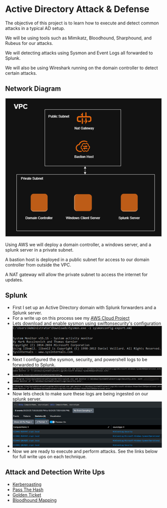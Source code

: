 # Active Directory Attack & Defense

The objective of this project is to learn how to execute and detect common attacks in a typical AD setup.

We will be using tools such as Mimikatz, Bloodhound, Sharphound, and Rubeus for our attacks. 

We will detecting attacks using Sysmon and Event Logs all forwarded to Splunk. 

We will also be using Wireshark running on the domain controller to detect certain attacks.

## Network Diagram 
![diagram](https://github.com/AlexMc889/Portfolio/blob/main/Active%20Directory%20Attack%20%26%20Defense/Images/Setup/AD%20setup.png)

Using AWS we will deploy a domain controller, a windows server, and a splunk server in a private subnet. 

A bastion host is deployed in a public subnet for access to our domain controller from outside the VPC. 

A NAT gateway will allow the private subnet to access the internet for updates.

## Splunk 
- First I set up an Active Directory domain with Splunk forwarders and a Splunk server.
 - For a write up on this process see my [AWS Cloud Project](https://github.com/AlexMc889/Portfolio/blob/main/AWS%20Cloud%20Project/Write_Up.md) 
- Lets download and enable sysmon using swiftonsecurity's configuration
- ![sysmon](https://github.com/AlexMc889/Portfolio/blob/main/Active%20Directory%20Attack%20%26%20Defense/Images/Setup/setup%20sysmon.png)
- Next I configured the sysmon, security, and powershell logs to be forwarded to Splunk.
- ![sysmon forward](https://github.com/AlexMc889/Portfolio/blob/main/Active%20Directory%20Attack%20%26%20Defense/Images/Setup/add%20monitor%20sysmon.png)
- ![security logs forward](https://github.com/AlexMc889/Portfolio/blob/main/Active%20Directory%20Attack%20%26%20Defense/Images/Setup/add%20monitor%20security%20logs%20.png)
- ![powershell forward logs](https://github.com/AlexMc889/Portfolio/blob/main/Active%20Directory%20Attack%20%26%20Defense/Images/Setup/add%20powershell%20logs.png)
- Now lets check to make sure these logs are being ingested on our splunk server.
- ![splunk logs digested](https://github.com/AlexMc889/Portfolio/blob/main/Active%20Directory%20Attack%20%26%20Defense/Images/Setup/logs%20ingested.png)
- Now we are ready to execute and perform attacks. See the links below for full write ups on each technique.

## Attack and Detection Write Ups 
- [Kerberoasting](https://github.com/AlexMc889/Portfolio/blob/main/Active%20Directory%20Attack%20%26%20Defense/Images/kerberoast/kerberoast%20writeup)
- [Pass The Hash](https://github.com/AlexMc889/Portfolio/blob/main/Active%20Directory%20Attack%20%26%20Defense/Images/pass%20the%20hash/pass%20the%20hash%20writeup.md)
- [Golden Ticket](https://github.com/AlexMc889/Portfolio/blob/main/Active%20Directory%20Attack%20%26%20Defense/Images/golden%20ticket/golden%20ticket%20writeup.md)
- [Bloodhound Mapping](https://github.com/AlexMc889/Portfolio/blob/main/Active%20Directory%20Attack%20%26%20Defense/Images/Bloodhound/bloodhound%20writeup.md)
